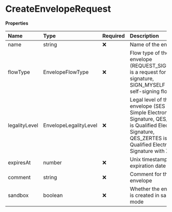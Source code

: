 # CreateEnvelopeRequest

**Properties**

| Name          | Type                  | Required | Description                                                                                                                                                             |
| :------------ | :-------------------- | :------- | :---------------------------------------------------------------------------------------------------------------------------------------------------------------------- |
| name          | string                | ❌       | Name of the envelope                                                                                                                                                    |
| flowType      | EnvelopeFlowType      | ❌       | Flow type of the envelope (REQUEST_SIGNATURE is a request for signature, SIGN_MYSELF is a self-signing flow)                                                            |
| legalityLevel | EnvelopeLegalityLevel | ❌       | Legal level of the envelope (SES is Simple Electronic Signature, QES_EIDAS is Qualified Electronic Signature, QES_ZERTES is Qualified Electronic Signature with Zertes) |
| expiresAt     | number                | ❌       | Unix timestamp of the expiration date                                                                                                                                   |
| comment       | string                | ❌       | Comment for the envelope                                                                                                                                                |
| sandbox       | boolean               | ❌       | Whether the envelope is created in sandbox mode                                                                                                                         |
